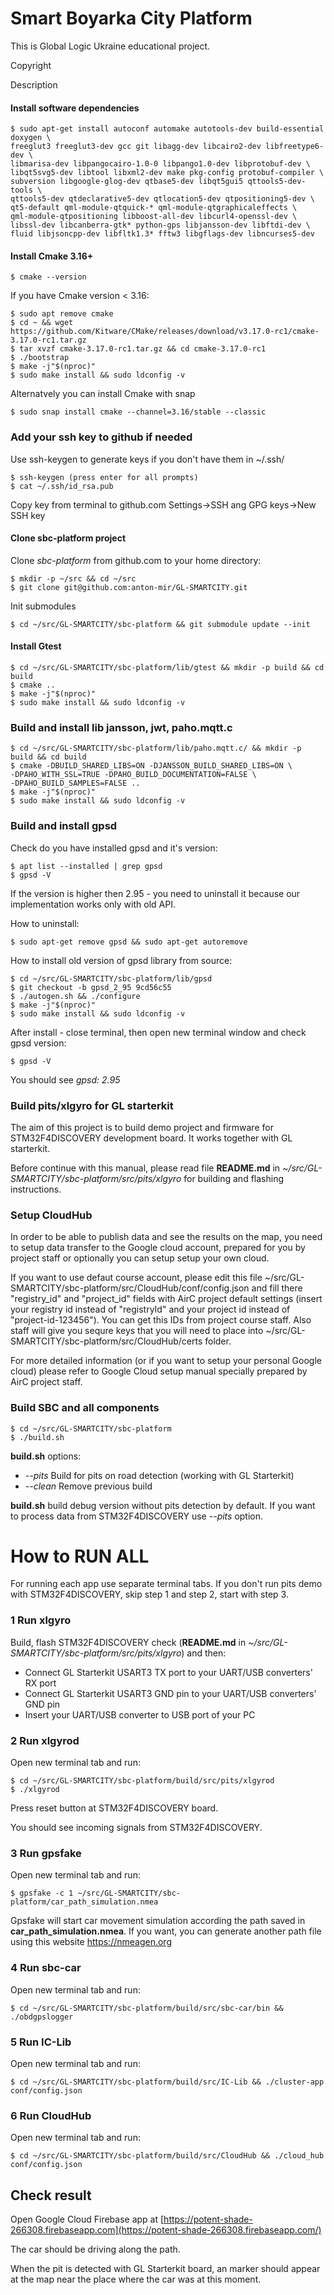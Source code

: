# Smart Boyarka City Platform

This is Global Logic Ukraine educational project. 

Copyright

Description

#### Install software dependencies
```
$ sudo apt-get install autoconf automake autotools-dev build-essential doxygen \
freeglut3 freeglut3-dev gcc git libagg-dev libcairo2-dev libfreetype6-dev \
libmarisa-dev libpangocairo-1.0-0 libpango1.0-dev libprotobuf-dev \
libqt5svg5-dev libtool libxml2-dev make pkg-config protobuf-compiler \
subversion libgoogle-glog-dev qtbase5-dev libqt5gui5 qttools5-dev-tools \
qttools5-dev qtdeclarative5-dev qtlocation5-dev qtpositioning5-dev \
qt5-default qml-module-qtquick-* qml-module-qtgraphicaleffects \
qml-module-qtpositioning libboost-all-dev libcurl4-openssl-dev \
libssl-dev libcanberra-gtk* python-gps libjansson-dev libftdi-dev \
fluid libjsoncpp-dev libfltk1.3* fftw3 libgflags-dev libncurses5-dev
```

#### Install Cmake 3.16+
```
$ cmake --version
```
If you have Cmake version < 3.16:
```
$ sudo apt remove cmake
$ cd ~ && wget https://github.com/Kitware/CMake/releases/download/v3.17.0-rc1/cmake-3.17.0-rc1.tar.gz
$ tar xvzf cmake-3.17.0-rc1.tar.gz && cd cmake-3.17.0-rc1
$ ./bootstrap
$ make -j"$(nproc)"
$ sudo make install && sudo ldconfig -v
```

Alternatvely you can install Cmake with snap
```
$ sudo snap install cmake --channel=3.16/stable --classic
```

### Add your ssh key to github if needed

Use ssh-keygen to generate keys if you don't have them in ~/.ssh/
```
$ ssh-keygen (press enter for all prompts)
$ cat ~/.ssh/id_rsa.pub
```
Copy key from terminal to github.com Settings->SSH ang GPG keys->New SSH key

#### Clone sbc-platform project

Clone *sbc-platform* from github.com to your home directory:
```
$ mkdir -p ~/src && cd ~/src
$ git clone git@github.com:anton-mir/GL-SMARTCITY.git
```

Init submodules

```
$ cd ~/src/GL-SMARTCITY/sbc-platform && git submodule update --init
```

#### Install Gtest
```
$ cd ~/src/GL-SMARTCITY/sbc-platform/lib/gtest && mkdir -p build && cd build
$ cmake ..
$ make -j"$(nproc)"
$ sudo make install && sudo ldconfig -v
```

### Build and install lib jansson, jwt, paho.mqtt.c

```
$ cd ~/src/GL-SMARTCITY/sbc-platform/lib/paho.mqtt.c/ && mkdir -p build && cd build
$ cmake -DBUILD_SHARED_LIBS=ON -DJANSSON_BUILD_SHARED_LIBS=ON \
-DPAHO_WITH_SSL=TRUE -DPAHO_BUILD_DOCUMENTATION=FALSE \
-DPAHO_BUILD_SAMPLES=FALSE ..
$ make -j"$(nproc)"
$ sudo make install && sudo ldconfig -v
```

### Build and install gpsd

Check do you have installed gpsd and it's version:

```
$ apt list --installed | grep gpsd
$ gpsd -V
```

If the version is higher then 2.95 - you need to uninstall it because our 
implementation works only with old API.

How to uninstall:

```
$ sudo apt-get remove gpsd && sudo apt-get autoremove
```

How to install old version of gpsd library from source:
 
```
$ cd ~/src/GL-SMARTCITY/sbc-platform/lib/gpsd
$ git checkout -b gpsd_2_95 9cd56c55 
$ ./autogen.sh && ./configure
$ make -j"$(nproc)"
$ sudo make install && sudo ldconfig -v
```
After install - close terminal, then open new terminal window and check gpsd version:

```
$ gpsd -V
```
You should see *gpsd: 2.95*

### Build pits/xlgyro for GL starterkit

The aim of this project is to build demo project and firmware for
STM32F4DISCOVERY development board. It works together with GL
starterkit.

Before continue with this manual, please read file **README.md** in
_~/src/GL-SMARTCITY/sbc-platform/src/pits/xlgyro_ for building and flashing instructions.

### Setup CloudHub

In order to be able to publish data and see the results on the map, you need to setup 
data transfer to the Google cloud account, prepared for you by project staff or optionally
you can setup setup your own cloud. 

If you want to use defaut course account, please edit this file 
~/src/GL-SMARTCITY/sbc-platform/src/CloudHub/conf/config.json and fill there "registry_id"
and "project_id" fields with AirC project default settings (insert your registry id instead 
of "registryId" and your project id instead of "project-id-123456").
You can get this IDs from project course staff. Also staff will give you sequre keys 
that you will need to place into ~/src/GL-SMARTCITY/sbc-platform/src/CloudHub/certs folder. 

For more detailed information (or if you want to setup your personal Google cloud)
please refer to Google Cloud setup manual specially prepared by AirC project staff.

### Build SBC and all components

```
$ cd ~/src/GL-SMARTCITY/sbc-platform 
$ ./build.sh 
```
**build.sh** options: 
* _--pits_ Build for pits on road detection (working with GL Starterkit)
* _--clean_ Remove previous build

**build.sh** build debug version without pits detection by default. 
If you want to process data from STM32F4DISCOVERY use *--pits* option.

# How to RUN ALL  

For running each app use separate terminal tabs. If you don't run pits demo
with STM32F4DISCOVERY, skip step 1 and step 2, start with step 3. 


### 1 Run xlgyro

Build, flash STM32F4DISCOVERY check (**README.md** in 
_~/src/GL-SMARTCITY/sbc-platform/src/pits/xlgyro_) and then:
* Connect GL Starterkit USART3 TX port to your UART/USB converters' RX port
* Connect GL Starterkit USART3 GND pin to your UART/USB converters' GND pin
* Insert your UART/USB converter to USB port of your PC 

### 2 Run xlgyrod

Open new terminal tab and run:

```
$ cd ~/src/GL-SMARTCITY/sbc-platform/build/src/pits/xlgyrod
$ ./xlgyrod
```

Press reset button at STM32F4DISCOVERY board.

You should see incoming signals from STM32F4DISCOVERY.

### 3 Run gpsfake

Open new terminal tab and run:

```
$ gpsfake -c 1 ~/src/GL-SMARTCITY/sbc-platform/car_path_simulation.nmea
``` 

Gpsfake will start car movement simulation according the path saved in 
**car_path_simulation.nmea**. If you want, you can generate another path file 
using this website https://nmeagen.org  

### 4 Run sbc-car

Open new terminal tab and run:

```
$ cd ~/src/GL-SMARTCITY/sbc-platform/build/src/sbc-car/bin && ./obdgpslogger
```

### 5 Run IC-Lib

Open new terminal tab and run:

```
$ cd ~/src/GL-SMARTCITY/sbc-platform/build/src/IC-Lib && ./cluster-app conf/config.json
```

### 6 Run CloudHub

Open new terminal tab and run:

```
$ cd ~/src/GL-SMARTCITY/sbc-platform/build/src/CloudHub && ./cloud_hub conf/config.json
```

## Check result

Open Google Cloud Firebase app at [https://potent-shade-266308.firebaseapp.com](https://potent-shade-266308.firebaseapp.com/)

The car should be driving along the path. 

When the pit is detected with GL Starterkit board, an marker should appear at
the map near the place where the car was at this moment.
